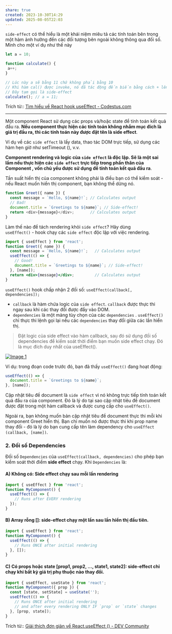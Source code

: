 ```yaml
---
share: true
created: 2023-10-30T14:29
updated: 2025-08-05T22:03
---
```


`side-effect` có thể hiểu là một khái niệm miêu tả các tính toán bên trong một hàm ảnh hưởng đến các đối tượng bên ngoài không thông qua đối số. Mình cho một ví dụ như thế này

```jsx
let a = 10;

function calculate() {
 a++;
}

// Lúc này a sẽ bằng 11 chứ không phải bằng 10 
// Khi hàm cal() được invoke, nó đã tác động đến biến bằng cách + lên 1 đơn vị mà không thông qua cách truyền tham số
// Đây tạm gọi là side-effect
calculate(); // a = 11; 
```

Trích từ:: [Tìm hiểu về React hook useEffect - Codestus.com](https://codestus.com/posts/tim-hieu-ve-react-hook-useeffect)

---

Một component React sử dụng các props và/hoặc state để tính toán kết quả đầu ra. **Nếu component thực hiện các tính toán không nhắm mục đích là giá trị đầu ra, thì các tính toán này được đặt tên là side effect**.

Ví dụ về các `side effect` là lấy data, thao tác DOM trực tiếp, sử dụng các hàm hẹn giờ như setTimeout (), v.v.

**Component rendering và logic của `side effect` là độc lập. Sẽ là một sai lầm nếu thực hiện các `side effect` trực tiếp trong phần thân của Component , vốn chủ yếu được sử dụng để tính toán kết quả đầu ra**.

Tần suất hiển thị của component không phải là điều bạn có thể kiểm soát - nếu React muốn hiển thị component, bạn không thể dừng nó.  

```js
function Greet({ name }) {
  const message = `Hello, ${name}!`; // Calculates output
  // Bad!
  document.title = `Greetings to ${name}`; // Side-effect!
  return <div>{message}</div>;       // Calculates output
}
```

Làm thế nào để tách rendering khỏi `side effect`? Hãy dùng  
`useEffect()` - hook chạy các `side effect` độc lập với việc rendering.  

```jsx
import { useEffect } from 'react';
function Greet({ name }) {
  const message = `Hello, ${name}!`;   // Calculates output
  useEffect(() => {
    // Good!
    document.title = `Greetings to ${name}`; // Side-effect!
  }, [name]);
  return <div>{message}</div>;         // Calculates output
}
```

`useEffect()` hook chấp nhận 2 đối số: `useEffect(callback[, dependencies]);`
- `callback` là hàm chứa logic của `side effect`. `callback` được thực thi ngay sau khi các thay đổi được đẩy vào DOM.
- `dependencies` là một mảng tùy chọn của các `dependencies` . `useEffect()` chỉ thực thi lệnh gọi lại nếu các `dependencies` thay đổi giữa các lần hiển thị.

> Đặt logic của side effect vào hàm callback, sau đó sử dụng đối số dependencies để kiểm soát thời điểm bạn muốn side effect chạy. Đó là mục đích duy nhất của useEffect().

[![Image 1](https://res.cloudinary.com/practicaldev/image/fetch/s--NH2FkXJU--/c_limit%2Cf_auto%2Cfl_progressive%2Cq_auto%2Cw_880/https://dev-to-uploads.s3.amazonaws.com/uploads/articles/22swjdpn18jt1w900zsn.PNG)](https://res.cloudinary.com/practicaldev/image/fetch/s--NH2FkXJU--/c_limit%2Cf_auto%2Cfl_progressive%2Cq_auto%2Cw_880/https://dev-to-uploads.s3.amazonaws.com/uploads/articles/22swjdpn18jt1w900zsn.PNG)

Ví dụ: trong đoạn code trước đó, bạn đã thấy `useEffect()` đang hoạt động:  

```jsx
useEffect(() => {
  document.title = `Greetings to ${name}`;
}, [name]);
```

Cập nhật tiêu đề document là `side effect` vì nó không trực tiếp tính toán kết quả đầu ra của component. Đó là lý do tại sao cập nhật tiêu đề document được đặt trong một hàm callback và được cung cấp cho `useEffect()`.

Ngoài ra, bạn không muốn bản cập nhật tiêu đề document thực thi mỗi khi component Greet hiển thị. Bạn chỉ muốn nó được thực thi khi prop name thay đổi - đó là lý do bạn cung cấp tên làm dependency cho `useEffect (callback, [name])`.

### 2. Đối số Dependencies

Đối số `Dependencies` của `useEffect(callback, dependencies)` cho phép bạn kiểm soát thời điểm **side effect** chạy. Khi `Dependencies` là:

#### A) Không có: Side effect chạy sau mỗi lần rendering

```jsx
import { useEffect } from 'react';
function MyComponent() {
  useEffect(() => {
    // Runs after EVERY rendering
  });  
}
```

#### B) Array rỗng []: side-effect chạy một lần sau lần hiển thị đầu tiên.

```jsx
import { useEffect } from 'react';
function MyComponent() {
  useEffect(() => {
    // Runs ONCE after initial rendering
  }, []);
}
```

#### C) Có props hoặc state [prop1, prop2, ..., state1, state2]: side-effect chỉ chạy khi bất kỳ giá trị phụ thuộc nào thay đổi.

```jsx
import { useEffect, useState } from 'react';
function MyComponent({ prop }) {
  const [state, setState] = useState('');
  useEffect(() => {
    // Runs ONCE after initial rendering
    // and after every rendering ONLY IF `prop` or `state` changes
  }, [prop, state]);
}
```

Trích từ:: [Giải thích đơn giản về React.useEffect () - DEV Community](https://dev.to/buiminh15/giai-thich-don-gian-ve-reactuseeffect--2k4f)